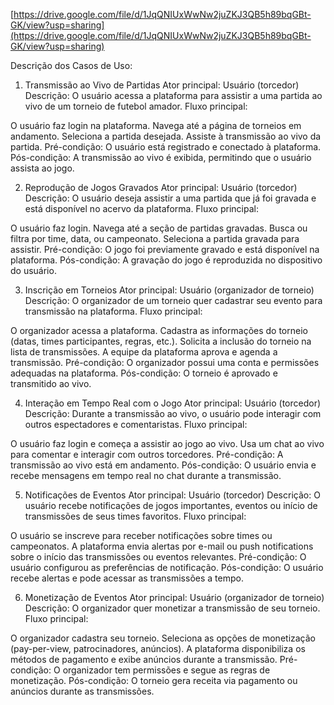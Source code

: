 [https://drive.google.com/file/d/1JqQNIUxWwNw2juZKJ3QB5h89bqGBt-GK/view?usp=sharing](https://drive.google.com/file/d/1JqQNIUxWwNw2juZKJ3QB5h89bqGBt-GK/view?usp=sharing)


Descrição dos Casos de Uso:


1. Transmissão ao Vivo de Partidas
Ator principal: Usuário (torcedor) Descrição: O usuário acessa a plataforma para assistir a uma partida ao vivo de um torneio de futebol amador. Fluxo principal:

O usuário faz login na plataforma.
Navega até a página de torneios em andamento.
Seleciona a partida desejada.
Assiste à transmissão ao vivo da partida. Pré-condição: O usuário está registrado e conectado à plataforma. Pós-condição: A transmissão ao vivo é exibida, permitindo que o usuário assista ao jogo.


2. Reprodução de Jogos Gravados
Ator principal: Usuário (torcedor) Descrição: O usuário deseja assistir a uma partida que já foi gravada e está disponível no acervo da plataforma. Fluxo principal:

O usuário faz login.
Navega até a seção de partidas gravadas.
Busca ou filtra por time, data, ou campeonato.
Seleciona a partida gravada para assistir. Pré-condição: O jogo foi previamente gravado e está disponível na plataforma. Pós-condição: A gravação do jogo é reproduzida no dispositivo do usuário.


3. Inscrição em Torneios
Ator principal: Usuário (organizador de torneio) Descrição: O organizador de um torneio quer cadastrar seu evento para transmissão na plataforma. Fluxo principal:

O organizador acessa a plataforma.
Cadastra as informações do torneio (datas, times participantes, regras, etc.).
Solicita a inclusão do torneio na lista de transmissões.
A equipe da plataforma aprova e agenda a transmissão. Pré-condição: O organizador possui uma conta e permissões adequadas na plataforma. Pós-condição: O torneio é aprovado e transmitido ao vivo.


4. Interação em Tempo Real com o Jogo
Ator principal: Usuário (torcedor) Descrição: Durante a transmissão ao vivo, o usuário pode interagir com outros espectadores e comentaristas. Fluxo principal:

O usuário faz login e começa a assistir ao jogo ao vivo.
Usa um chat ao vivo para comentar e interagir com outros torcedores. Pré-condição: A transmissão ao vivo está em andamento. Pós-condição: O usuário envia e recebe mensagens em tempo real no chat durante a transmissão.


5. Notificações de Eventos
Ator principal: Usuário (torcedor) Descrição: O usuário recebe notificações de jogos importantes, eventos ou início de transmissões de seus times favoritos. Fluxo principal:

O usuário se inscreve para receber notificações sobre times ou campeonatos.
A plataforma envia alertas por e-mail ou push notifications sobre o início das transmissões ou eventos relevantes. Pré-condição: O usuário configurou as preferências de notificação. Pós-condição: O usuário recebe alertas e pode acessar as transmissões a tempo.


6. Monetização de Eventos
Ator principal: Usuário (organizador de torneio) Descrição: O organizador quer monetizar a transmissão de seu torneio. Fluxo principal:

O organizador cadastra seu torneio.
Seleciona as opções de monetização (pay-per-view, patrocinadores, anúncios).
A plataforma disponibiliza os métodos de pagamento e exibe anúncios durante a transmissão. Pré-condição: O organizador tem permissões e segue as regras de monetização. Pós-condição: O torneio gera receita via pagamento ou anúncios durante as transmissões.
